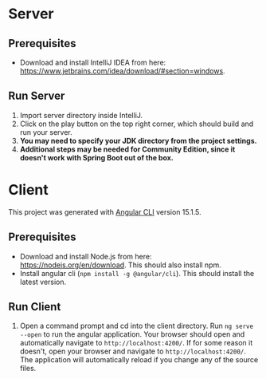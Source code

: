 # Server

## Prerequisites

- Download and install IntelliJ IDEA from here: <https://www.jetbrains.com/idea/download/#section=windows>.

## Run Server

1. Import server directory inside IntelliJ.
2. Click on the play button on the top right corner, which should build and run your server.
3. **You may need to specify your JDK directory from the project settings.**
4. **Additional steps may be needed for Community Edition, since it doesn't work with Spring Boot out of the box.**

# Client

This project was generated with [Angular CLI](https://github.com/angular/angular-cli) version 15.1.5.

## Prerequisites

- Download and install Node.js from here: <https://nodejs.org/en/download>. This should also install npm.
- Install angular cli (`npm install -g @angular/cli`). This should install the latest version.

## Run Client

1. Open a command prompt and cd into the client directory. Run `ng serve --open` to run the angular application. Your browser should open and automatically navigate to `http://localhost:4200/`. If for some reason it doesn't, open your browser and navigate to `http://localhost:4200/`. The application will automatically reload if you change any of the source files.
